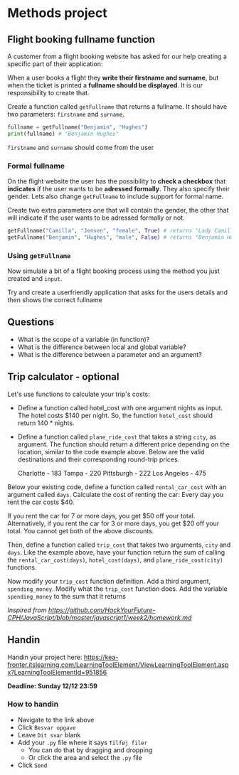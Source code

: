 # Methods project



## Flight booking fullname function

A customer from a flight booking website has asked  for our help creating a specific part of their application:

When a user books a flight they **write their firstname and surname**, but when the ticket is printed a **fullname should be displayed**. It is our responsibility to create that.

Create a function called `getFullname` that returns a fullname. It should have two parameters: `firstname` and `surname`.

```python
fullname = getFullname("Benjamin", "Hughes")
print(fullname) # "Benjamin Hughes"
```

 `firstname` and `surname` should come from the user



### Formal fullname

On the flight website the user has the possibility to **check a checkbox** that **indicates** if the user wants to be **adressed formally**. They also specify their gender. Lets also change `getFullname` to include support for formal name.

Create two extra parameters one that will contain the gender, the other that will indicate if the user wants to be adressed formally or not. 

```python
getFullname("Camilla", "Jensen", "female", True) # returns "Lady Camilla Jensen"
getFullname("Benjamin", "Hughes", "male", False) # returns "Benjamin Hughes"
```



### Using `getFullname`

Now simulate a bit of a flight booking process using the method you just created and `input`. 

Try and create a userfriendly application that asks for the users details and then shows the correct fullname



## Questions

- What is the scope of a variable (in function)?
- What is the difference between local and global variable?
- What is the difference between a parameter and an argument?



## Trip calculator - optional

Let's use functions to calculate your trip's costs:

- Define a function called hotel_cost with one argument nights as input. The hotel costs $140 per night. So, the function `hotel_cost` should return 140 * nights.

- Define a function called `plane_ride_cost` that takes a string `city`, as argument. The function should return a different price depending on the location, similar to the code example above. Below are the valid destinations and their corresponding round-trip prices.

  Charlotte - 183
  Tampa - 220
  Pittsburgh - 222
  Los Angeles - 475



Below your existing code, define a function called `rental_car_cost` with an argument called `days`. Calculate the cost of renting the car: Every day you rent the car costs $40. 

If you rent the car for 7 or more days, you get $50 off your total. Alternatively, if you rent the car for 3 or more days, you get $20 off your total. You cannot get both of the above discounts.

Then, define a function called `trip_cost` that takes two arguments, `city` and `days`. Like the example above, have your function return the sum of calling the `rental_car_cost(days)`, `hotel_cost(days)`, and `plane_ride_cost(city)` functions.

Now modify your `trip_cost` function definition. Add a third argument, `spending_money`. Modify what the `trip_cost` function does. Add the variable `spending_money` to the sum that it returns



*Inspired from https://github.com/HackYourFuture-CPH/JavaScript/blob/master/javascript1/week2/homework.md*



## Handin

Handin your project here: https://kea-fronter.itslearning.com/LearningToolElement/ViewLearningToolElement.aspx?LearningToolElementId=951856



**Deadline: Sunday 12/12 23:59**



### How to handin

- Navigate to the link above
- Click `Besvar opgave`
- Leave `Dit svar` blank
- Add your `.py` file where it says `Tilføj filer`
  - You can do that by dragging and dropping 
  - Or click the area and select the `.py` file 
- Click `Send`
